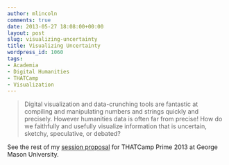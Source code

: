 ```yaml
---
author: mlincoln
comments: true
date: 2013-05-27 18:08:00+00:00
layout: post
slug: visualizing-uncertainty
title: Visualizing Uncertainty
wordpress_id: 1060
tags:
- Academia
- Digital Humanities
- THATCamp
- Visualization
---
```


> Digital visualization and data-crunching tools are fantastic at compiling and manipulating numbers and strings quickly and precisely. However humanities data is often far from precise! How do we faithfully and usefully visualize information that is uncertain, sketchy, speculative, or debated?


See the rest of my [session proposal](http://chnm2013.thatcamp.org/05/25/visualizing-uncertainty/) for THATCamp Prime 2013 at George Mason University.
